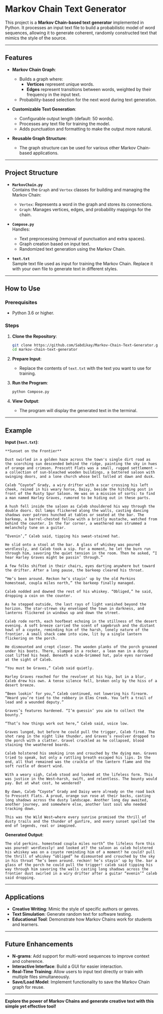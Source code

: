 # Markov Chain Text Generator

This project is a **Markov Chain-based text generator** implemented in Python. It processes an input text file to build a probabilistic model of word sequences, allowing it to generate coherent, randomly constructed text that mimics the style of the source.

---

## Features

- **Markov Chain Graph**:
  - Builds a graph where:
    - **Vertices** represent unique words.
    - **Edges** represent transitions between words, weighted by their frequency in the input text.
  - Probability-based selection for the next word during text generation.

- **Customizable Text Generation**:
  - Configurable output length (default: 50 words).
  - Processes any text file for training the model.
  - Adds punctuation and formatting to make the output more natural.

- **Reusable Graph Structure**:
  - The graph structure can be used for various other Markov Chain-based applications.

---

## Project Structure

- **`MarkovChain.py`**  
  Contains the `Graph` and `Vertex` classes for building and managing the Markov Chain:
  - `Vertex`: Represents a word in the graph and stores its connections.
  - `Graph`: Manages vertices, edges, and probability mappings for the chain.

- **`Compose.py`**  
  Handles:
  - Text preprocessing (removal of punctuation and extra spaces).
  - Graph creation based on input text.
  - Randomized text generation using the Markov Chain.

- **`text.txt`**  
  Sample text file used as input for training the Markov Chain. Replace it with your own file to generate text in different styles.

---

## How to Use

### Prerequisites
- Python 3.6 or higher.

### Steps

1. **Clone the Repository**:
   ```bash
   git clone https://github.com/Sabdikay/Markov-Chain-Text-Generator.git
   cd markov-chain-text-generator
   ```

2. **Prepare Input**:
   - Replace the contents of `text.txt` with the text you want to use for training.

3. **Run the Program**:
   ```bash
   python Compose.py
   ```

4. **View Output**:
   - The program will display the generated text in the terminal.

---

## Example

**Input (`text.txt`)**:
```
**Sunset on the Frontier**

Dust swirled in a golden haze across the town's single dirt road as the scorching sun descended behind the ridge, painting the sky in hues of orange and crimson. Prescott Flats was a small, rugged settlement – a collection of sun-bleached wooden buildings, a battered saloon with swinging doors, and a lone church whose bell tolled at dawn and dusk.

Caleb “Coyote” Grady, a wiry drifter with a scar crossing his left cheek, reined in his weary horse, Daisy, beside the hitching post in front of the Rusty Spur Saloon. He was on a mission of sorts: to find a man named Harley Graves, rumored to be hiding out in these parts.

A hush fell inside the saloon as Caleb shouldered his way through the double doors. Oil lamps flickered along the walls, casting dancing shadows over patrons hunched at tables or seated at the bar. The barkeep, a barrel-chested fellow with a bristly mustache, watched from behind the counter. In the far corner, a weathered man strummed a melancholy tune on a guitar.

“Evenin’,” Caleb said, tipping his sweat-stained hat.

He slid onto a stool at the bar. A glass of whiskey was poured wordlessly, and Caleb took a sip. For a moment, he let the burn run through him, savoring the quiet tension in the room. Then he asked, “I hear Harley Graves might be passin’ through.”

A few folks shifted in their chairs, eyes darting anywhere but toward the drifter. After a long pause, the barkeep cleared his throat.

“He’s been around. Reckon he’s stayin’ up by the old Perkins homestead, coupla miles north,” the barkeep finally managed.

Caleb nodded and downed the rest of his whiskey. “Obliged,” he said, dropping a coin on the counter.

As he stepped outside, the last rays of light vanished beyond the horizon. The star-strewn sky enveloped the town in darkness, and lanterns flickered in windows up and down the street.

Caleb rode north, each hoofbeat echoing in the stillness of the desert evening. A soft breeze carried the scent of sagebrush and the distant howl of a coyote, reminding him of the harsh, lonely nature of the frontier. A small shack came into view, lit by a single lantern flickering on the porch.

He dismounted and crept closer. The wooden planks of the porch groaned under his boots. There, slumped in a rocker, a lean man in a dusty coat lifted his head. Beneath a wide-brimmed hat, pale eyes narrowed at the sight of Caleb.

“You must be Graves,” Caleb said quietly.

Harley Graves reached for the revolver at his hip, but in a blur, Caleb drew his own. A tense silence fell, broken only by the hiss of a desert breeze.

“Been lookin’ for you,” Caleb continued, not lowering his firearm. “Heard you’re tied to the robbery in Elms Creek. You left a trail of lead and a wounded deputy.”

Graves’s features hardened. “I’m guessin’ you aim to collect the bounty.”

“That’s how things work out here,” Caleb said, voice low.

Graves lunged, but before he could pull the trigger, Caleb fired. The shot rang in the night like thunder, and Graves’s revolver dropped to the porch with a clatter. Gravel crackled as he collapsed, blood staining the weathered boards.

Caleb holstered his smoking iron and crouched by the dying man. Graves tried to speak, but only a rattling breath escaped his lips. In the end, all that remained was the crackle of the lantern flame and the soft rustle of desert wind.

With a weary sigh, Caleb stood and looked at the lifeless form. This was justice in the West—harsh, swift, and relentless. The bounty would pay. But at what cost, he wondered?

By dawn, Caleb “Coyote” Grady and Daisy were already on the road back to Prescott Flats. A proud, orange sun rose at their backs, casting long shadows across the dusty landscape. Another long day awaited, another journey, and somewhere else, another lost soul who needed tracking down.

This was the Wild West—where every sunrise promised the thrill of dusty trails and the thunder of gunfire, and every sunset spelled the end of legends, real or imagined.
```

**Generated Output**:
```
The old perkins. homestead coupla miles north” the lifeless form this was poured! wordlessly! and looked at? the saloon as caleb holstered his whiskey was on a coyote reminding him of a moment? he could? pull the thrill of whiskey “obliged” he dismounted and crouched by the sky in his throat “he’s been around. reckon! he’s stayin’ up by the. bar a glass of the porch he could pull the trigger! caleb said tipping his way through him savoring the walls casting long shadows across the frontier dust swirled in a wiry drifter after a guitar “evenin’” caleb said dropping.

```

---

## Applications

- **Creative Writing**: Mimic the style of specific authors or genres.  
- **Text Simulation**: Generate random text for software testing.  
- **Educational Tool**: Demonstrate how Markov Chains work for students and learners.

---

## Future Enhancements

- **N-grams**: Add support for multi-word sequences to improve context and coherence.
- **Interactive Interface**: Build a GUI for easier interaction.  
- **Real-Time Training**: Allow users to input text directly or train with multiple files simultaneously.  
- **Save/Load Model**: Implement functionality to save the Markov Chain graph for reuse.

---

**Explore the power of Markov Chains and generate creative text with this simple yet effective tool!**
